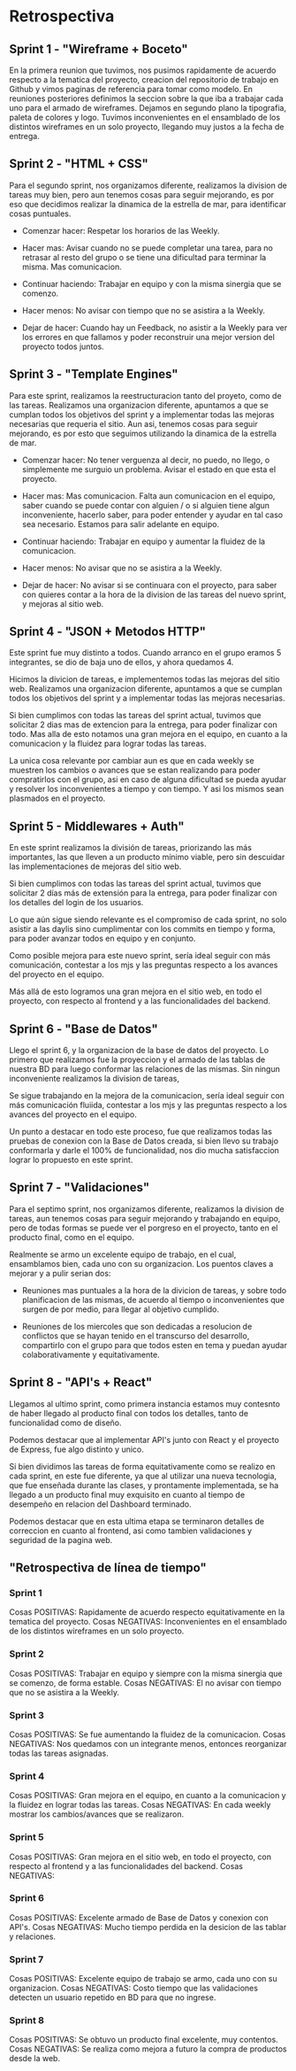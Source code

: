 # Retrospectiva

## Sprint 1 - "Wireframe + Boceto"

En la primera reunion que tuvimos, nos pusimos rapidamente de acuerdo respecto a la tematica del proyecto, creacion del repositorio de trabajo en Github y vimos paginas de referencia para tomar como modelo. En reuniones posteriores definimos la seccion sobre la que iba a trabajar cada uno para el armado de wireframes.
Dejamos en segundo plano la tipografia, paleta de colores y logo.
Tuvimos inconvenientes en el ensamblado de los distintos wireframes en un solo proyecto, llegando muy justos a la fecha de entrega.


## Sprint 2 - "HTML + CSS"

Para el segundo sprint, nos organizamos diferente, realizamos la division de tareas muy bien, pero aun tenemos cosas para seguir mejorando, es por eso que decidimos realizar la dinamica de la estrella de mar, para identificar cosas puntuales.

* Comenzar hacer: Respetar los horarios de las Weekly.

* Hacer mas: Avisar cuando no se puede completar una tarea, para no retrasar al resto del grupo o se tiene una dificultad para terminar la misma. Mas comunicacion.

* Continuar haciendo: Trabajar en equipo y con la misma sinergia que se comenzo.

* Hacer menos: No avisar con tiempo que no se asistira a la Weekly.

* Dejar de hacer: Cuando hay un Feedback, no asistir a la Weekly para ver los errores en que fallamos y poder reconstruir una mejor version del proyecto todos juntos. 


## Sprint 3 - "Template Engines"

Para este sprint, realizamos la reestructuracion tanto del proyeto, como de las tareas. Realizamos una organizacion diferente, apuntamos a que se cumplan todos los objetivos del sprint y a implementar todas las mejoras necesarias que requeria el sitio. 
Aun asi, tenemos cosas para seguir mejorando, es por esto que seguimos utilizando la dinamica de la estrella de mar.

* Comenzar hacer: No tener verguenza al decir, no puedo, no llego, o simplemente me surguio un problema.
Avisar el estado en que esta el proyecto.

* Hacer mas: Mas comunicacion. Falta aun comunicacion en el equipo, saber cuando se puede contar con alguien / o si alguien tiene algun inconveniente, hacerlo saber, para poder entender y ayudar en tal caso sea necesario. Estamos para salir adelante en equipo. 

* Continuar haciendo: Trabajar en equipo y aumentar la fluidez de la comunicacion.

* Hacer menos: No avisar que no se asistira a la Weekly.

* Dejar de hacer: No avisar si se continuara con el proyecto, para saber con quieres contar a la hora de la division de las tareas del nuevo sprint, y mejoras al sitio web.   


## Sprint 4 - "JSON + Metodos HTTP"

Este sprint fue muy distinto a todos. Cuando arranco en el grupo eramos 5 integrantes, se dio de baja uno de ellos, y ahora quedamos 4. 

Hicimos la divicion de tareas, e implementemos todas las mejoras del sitio web. 
Realizamos una organizacion diferente, apuntamos a que se cumplan todos los objetivos del sprint y a implementar todas las mejoras necesarias.

Si bien cumplimos con todas las tareas del sprint actual, tuvimos que solicitar 2 dias mas de extencion para la entrega, para poder finalizar con todo. Mas alla de esto notamos una gran mejora en el equipo, en cuanto a la comunicacion y la fluidez para lograr todas las tareas.

La unica cosa relevante por cambiar aun es que en cada weekly se muestren los cambios o avances que se estan realizando para poder compratirlos con el grupo, asi en caso de alguna dificultad se pueda ayudar y resolver los inconvenientes a tiempo y con tiempo. Y asi los mismos sean plasmados en el proyecto. 


## Sprint 5 - Middlewares + Auth"

En este sprint realizamos la división de tareas, priorizando las más importantes, las que lleven a un producto mínimo viable, pero sin descuidar las implementaciones de mejoras del sitio web.

Si bien cumplimos con todas las tareas del sprint actual, tuvimos que solicitar 2 días más de extensión para la entrega, para poder finalizar con los detalles del login de los usuarios.

Lo que aún sigue siendo relevante es el compromiso de cada sprint, no solo asistir a las daylis sino cumplimentar con los commits en tiempo y forma, para poder avanzar todos en equipo y en conjunto.

Como posible mejora para este nuevo sprint, sería ideal seguir con más comunicación, contestar a los mjs y las preguntas respecto a los avances del proyecto en el equipo.

Más allá de esto logramos una gran mejora en el sitio web, en todo el proyecto, con respecto al frontend y a las funcionalidades del backend. 

## Sprint 6 - "Base de Datos"

Llego el sprint 6, y la organizacion de la base de datos del proyecto. Lo primero que realizamos fue la proyeccion y el armado de las tablas de nuestra BD para luego conformar las relaciones de las mismas. Sin ningun inconveniente realizamos la division de tareas, 

Se sigue trabajando en la  mejora de la comunicacion, sería ideal seguir con más comunicación fluiida, contestar a los mjs y las preguntas respecto a los avances del proyecto en el equipo.

Un punto a destacar en todo este proceso, fue que realizamos todas las pruebas de conexion con la Base de Datos creada, si bien llevo su trabajo conformarla y darle el 100% de funcionalidad, nos dio mucha satisfaccion lograr lo propuesto en este sprint. 

## Sprint 7 - "Validaciones"

Para el septimo sprint, nos organizamos diferente, realizamos la division de tareas, aun tenemos cosas para seguir mejorando y trabajando en equipo, pero de todas formas se puede ver el porgreso en el proyecto, tanto en el producto final, como en el equipo. 

Realmente se armo un excelente equipo de trabajo, en el cual, ensamblamos bien, cada uno con su organizacion. 
Los puentos claves a mejorar y a pulir serian dos:

- Reuniones mas puntuales a la hora de la divicion de tareas, y sobre todo planificacion de las mismas, de acuerdo al tiempo o inconvenientes que surgen de por medio, para llegar al objetivo cumplido. 

- Reuniones de los miercoles que son dedicadas a resolucion de conflictos que se hayan tenido en el transcurso del desarrollo, compartirlo con el grupo para que todos esten en tema y puedan ayudar colaborativamente y equitativamente.  


## Sprint 8 - "API's + React"

Llegamos al ultimo sprint, como primera instancia estamos muy contesnto de haber llegado al producto final con todos los detalles, tanto de funcionalidad como de diseño. 

Podemos destacar que al implementar API's junto con React y el proyecto de Express, fue algo distinto y unico.

Si bien dividimos las tareas de forma equitativamente como se realizo en cada sprint, en este fue diferente, ya que al utilizar una nueva tecnologia, que fue enseñada durante las clases, y prontamente implementada, se ha llegado a un producto final muy exquisito en cuanto al tiempo de desempeño en relacion del Dashboard terminado. 

Podemos destacar que en esta ultima etapa se terminaron detalles de correccion en cuanto al frontend, asi como tambien validaciones y seguridad de la pagina web. 

## "Retrospectiva de línea de tiempo"

### Sprint 1

Cosas POSITIVAS: Rapidamente de acuerdo respecto equitativamente en la tematica del proyecto.
Cosas NEGATIVAS: Inconvenientes en el ensamblado de los distintos wireframes en un solo proyecto.

### Sprint 2

Cosas POSITIVAS: Trabajar en equipo y siempre con la misma sinergia que se comenzo, de forma estable. 
Cosas NEGATIVAS: El no avisar con tiempo que no se asistira a la Weekly.

### Sprint 3

Cosas POSITIVAS: Se fue aumentando la fluidez de la comunicacion.
Cosas NEGATIVAS: Nos quedamos con un integrante menos, entonces reorganizar todas las tareas asignadas.

### Sprint 4

Cosas POSITIVAS: Gran mejora en el equipo, en cuanto a la comunicacion y la fluidez en lograr todas las tareas.
Cosas NEGATIVAS: En cada weekly mostrar los cambios/avances que se realizaron.

### Sprint 5

Cosas POSITIVAS: Gran mejora en el sitio web, en todo el proyecto, con respecto al frontend y a las funcionalidades del backend.
Cosas NEGATIVAS:

### Sprint 6

Cosas POSITIVAS: Excelente armado de Base de Datos y conexion con API's.
Cosas NEGATIVAS: Mucho tiempo perdida en la desicion de las tablar y relaciones.

### Sprint 7

Cosas POSITIVAS: Excelente equipo de trabajo se armo, cada uno con su organizacion.
Cosas NEGATIVAS: Costo tiempo que las validaciones detecten un usuario repetido en BD para que no ingrese.

### Sprint 8

Cosas POSITIVAS: Se obtuvo un producto final excelente, muy contentos.
Cosas NEGATIVAS: Se realiza como mejora a futuro la compra de productos desde la web.